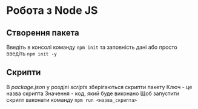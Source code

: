# Робота з Node JS

## Створення пакета

Введіть в консолі команду `npm init` та заповність дані або просто введіть `npm init -y`

## Скрипти

В *package.json* у розділі *scripts* зберігаються скрипти пакету
Ключ - це назва скрипта
Значення - код, який буде виконано
Щоб запустити скрипт ваконати команду `npm run <назва_скрипта>`